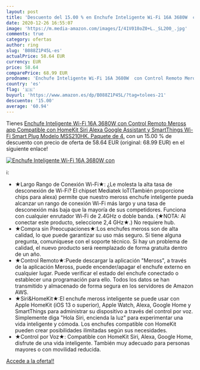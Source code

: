 ```yaml
---
layout: post
title: 'Descuento del 15.00 % en Enchufe Inteligente Wi-Fi 16A 3680W  con'
date: 2020-12-26 16:55:07
image: 'https://m.media-amazon.com/images/I/41V018oZ0+L._SL200_.jpg'
comments: true
category: ofertas
author: ring
slug: 'B088Z1P45L-es'
actualPrice: 58.64 EUR
currency: EUR
price: 58.64
comparePrice: 68.99 EUR
prodname: 'Enchufe Inteligente Wi-Fi 16A 3680W  con Control Remoto Meross app  Compatible con HomeKit Siri  Alexa  Google Assistant y SmartThings  Wi-Fi Smart Plug  Modelo MSS210HK. Paquete de 4.'
country: 'es'
flag: '🇪🇸'
buyurl: 'https://www.amazon.es/dp/B088Z1P45L/?tag=tolees-21'
descuento: '15.00'
average: '60.94'
---
```


Tienes [Enchufe Inteligente Wi-Fi 16A 3680W  con Control Remoto Meross app  Compatible con HomeKit Siri  Alexa  Google Assistant y SmartThings  Wi-Fi Smart Plug  Modelo MSS210HK. Paquete de 4.](https://www.amazon.es/dp/B088Z1P45L/?tag=tolees-21) con un 15.00 % de descuento con precio de oferta de 58.64 EUR (original: 68.99 EUR) en el siguiente enlace!

[![Enchufe Inteligente Wi-Fi 16A 3680W  con](https://m.media-amazon.com/images/I/41V018oZ0+L._SL200_.jpg)](https://www.amazon.es/dp/B088Z1P45L/?tag=tolees-21)

ℹ️:

- ★Largo Rango de Conexión Wi-Fi★: ¿Le molesta la alta tasa de desconexión de Wi-Fi? El chipset Mediatek IoT(También proporcione chips para alexa) permite que nuestro meross enchufe inteligente pueda alcanzar un rango de conexión Wi-Fi más largo y una tasa de desconexión más baja que la mayoría de sus competidores. Funciona con cualquier enrutador Wi-Fi de 2.4GHz o doble banda. (★NOTA: Al conectar este producto, seleccione 2,4 GHz★.) No requiere hub.
- ★Compra sin Preocupaciones★:Los enchufes meross son de alta calidad, lo que puede garantizar su uso más seguro. Si tiene alguna pregunta, comuníquese con el soporte técnico. Si hay un problema de calidad, el nuevo producto será reemplazado de forma gratuita dentro de un año.
- ★Control Remoto★:Puede descargar la aplicación "Meross", a través de la aplicación Meross, puede encender/apagar el enchufe externo en cualquier lugar. Puede verificar el estado del enchufe conectado o establecer una programación para ello. Todos los datos se han transmitido y almacenado de forma segura en los servidores de Amazon AWS.
- ★Siri&HomeKit★:El enchufe meross inteligente se puede usar con Apple HomeKit (iOS 13 o superior), Apple Watch, Alexa, Google Home y SmartThings para administrar su dispositivo a través del control por voz. Simplemente diga "Hola Siri, encienda la luz" para experimentar una vida inteligente y cómoda. Los enchufes compatible con HomeKit pueden crear posibilidades ilimitadas según sus necesidades.
- ★Control por Voz★: Compatible con HomeKit Siri, Alexa, Google Home, disfrute de una vida inteligente. También muy adecuado para personas mayores o con movilidad reducida.

[Accede a la oferta!!](https://www.amazon.es/dp/B088Z1P45L/?tag=tolees-21)
